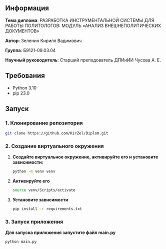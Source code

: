 ## Информация

**Тема диплома**: РАЗРАБОТКА ИНСТРУМЕНТАЛЬНОЙ СИСТЕМЫ ДЛЯ РАБОТЫ ПОЛИТОЛОГОВ:
МОДУЛЬ «АНАЛИЗ ВНЕШНЕПОЛИТИЧЕСКИХ ДОКУМЕНТОВ»

**Автор**: Зеленин Кирилл Вадимович

**Группа**: Б9121-09.03.04

**Научный руководитель**: Старший преподователь ДПИиИИ Чусова А. Е.

## Требования

- Python 3.10
- pip 23.0

## Запуск
### 1. Клонирование репозитория
```bash
git clone https://github.com/KirZel/Diplom.git
```

### 2. Создание виртуального окружения
1. **Создайте виртуальное окружение, активируйте его и установите зависимости:**
    ```bash
    python -m venv venv
    ```
2. **Активируйте его**
    ```bash
    source venv/Scripts/activate
    ```
3. **Установите зависимости**
    ```bash
    pip install -r requirements.txt
    ```

### 3. Запуск приложения
**Для запуска приложения запустите файл main.py**

```bash
python main.py
```
